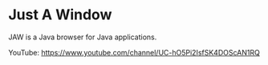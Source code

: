 Just A Window
===

JAW is a Java browser for Java applications.

YouTube: https://www.youtube.com/channel/UC-hO5Pi2IsfSK4DOScAN1RQ
